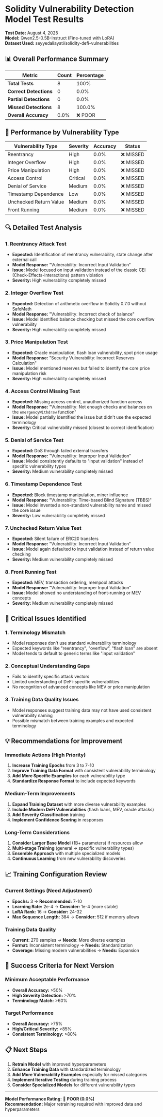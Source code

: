 # Solidity Vulnerability Detection Model Test Results

**Test Date:** August 4, 2025  
**Model:** Qwen2.5-0.5B-Instruct (Fine-tuned with LoRA)  
**Dataset Used:** seyyedaliayati/solidity-defi-vulnerabilities  

## 📊 Overall Performance Summary

| Metric | Count | Percentage |
|--------|-------|------------|
| **Total Tests** | 8 | 100% |
| **Correct Detections** | 0 | 0.0% |
| **Partial Detections** | 0 | 0.0% |
| **Missed Detections** | 8 | 100.0% |
| **Overall Accuracy** | 0.0% | ❌ POOR |

## 🎯 Performance by Vulnerability Type

| Vulnerability Type | Severity | Accuracy | Status |
|-------------------|----------|----------|---------|
| Reentrancy | High | 0.0% | ❌ MISSED |
| Integer Overflow | High | 0.0% | ❌ MISSED |
| Price Manipulation | High | 0.0% | ❌ MISSED |
| Access Control | Critical | 0.0% | ❌ MISSED |
| Denial of Service | Medium | 0.0% | ❌ MISSED |
| Timestamp Dependence | Low | 0.0% | ❌ MISSED |
| Unchecked Return Value | Medium | 0.0% | ❌ MISSED |
| Front Running | Medium | 0.0% | ❌ MISSED |

## 🔍 Detailed Test Analysis

### 1. Reentrancy Attack Test
- **Expected:** Identification of reentrancy vulnerability, state change after external call
- **Model Response:** "Vulnerability: Incorrect Input Validation"
- **Issue:** Model focused on input validation instead of the classic CEI (Check-Effects-Interactions) pattern violation
- **Severity:** High vulnerability completely missed

### 2. Integer Overflow Test
- **Expected:** Detection of arithmetic overflow in Solidity 0.7.0 without SafeMath
- **Model Response:** "Vulnerability: Incorrect check of balance"
- **Issue:** Model identified balance checking but missed the core overflow vulnerability
- **Severity:** High vulnerability completely missed

### 3. Price Manipulation Test
- **Expected:** Oracle manipulation, flash loan vulnerability, spot price usage
- **Model Response:** "Security Vulnerability: Incorrect Reserves Calculation"
- **Issue:** Model mentioned reserves but failed to identify the core price manipulation risk
- **Severity:** High vulnerability completely missed

### 4. Access Control Missing Test
- **Expected:** Missing access control, unauthorized function access
- **Model Response:** "Vulnerability: Not enough checks and balances on the `emergencyWithdraw` function"
- **Issue:** Model partially identified the issue but didn't use the expected terminology
- **Severity:** Critical vulnerability missed (closest to correct identification)

### 5. Denial of Service Test
- **Expected:** DoS through failed external transfers
- **Model Response:** "Vulnerability: Improper Input Validation"
- **Issue:** Model consistently defaults to "input validation" instead of specific vulnerability types
- **Severity:** Medium vulnerability completely missed

### 6. Timestamp Dependence Test
- **Expected:** Block timestamp manipulation, miner influence
- **Model Response:** "Vulnerability: Time-based Blind Signature (TBBS)"
- **Issue:** Model invented a non-standard vulnerability name and missed the core issue
- **Severity:** Low vulnerability completely missed

### 7. Unchecked Return Value Test
- **Expected:** Silent failure of ERC20 transfers
- **Model Response:** "Vulnerability: Incorrect Input Validation"
- **Issue:** Model again defaulted to input validation instead of return value checking
- **Severity:** Medium vulnerability completely missed

### 8. Front Running Test
- **Expected:** MEV, transaction ordering, mempool attacks
- **Model Response:** "Vulnerability: Improper Input Validation"
- **Issue:** Model showed no understanding of front-running or MEV concepts
- **Severity:** Medium vulnerability completely missed

## 🚨 Critical Issues Identified

### 1. **Terminology Mismatch**
- Model responses don't use standard vulnerability terminology
- Expected keywords like "reentrancy", "overflow", "flash loan" are absent
- Model tends to default to generic terms like "input validation"

### 2. **Conceptual Understanding Gaps**
- Fails to identify specific attack vectors
- Limited understanding of DeFi-specific vulnerabilities
- No recognition of advanced concepts like MEV or price manipulation

### 3. **Training Data Quality Issues**
- Model responses suggest training data may not have used consistent vulnerability naming
- Possible mismatch between training examples and expected terminology

## 💡 Recommendations for Improvement

### Immediate Actions (High Priority)
1. **Increase Training Epochs** from 3 to 7-10
2. **Improve Training Data Format** with consistent vulnerability terminology
3. **Add More Specific Examples** for each vulnerability type
4. **Standardize Response Format** to include expected keywords

### Medium-Term Improvements
1. **Expand Training Dataset** with more diverse vulnerability examples
2. **Include Modern DeFi Vulnerabilities** (flash loans, MEV, oracle attacks)
3. **Add Severity Classification** training
4. **Implement Confidence Scoring** in responses

### Long-Term Considerations
1. **Consider Larger Base Model** (1B+ parameters) if resources allow
2. **Multi-stage Training** (general → specific vulnerability types)
3. **Ensemble Approach** with multiple specialized models
4. **Continuous Learning** from new vulnerability discoveries

## 📈 Training Configuration Review

### Current Settings (Need Adjustment)
- **Epochs:** 3 → **Recommended:** 7-10
- **Learning Rate:** 2e-4 → **Consider:** 1e-4 (more stable)
- **LoRA Rank:** 16 → **Consider:** 24-32
- **Max Sequence Length:** 384 → **Consider:** 512 if memory allows

### Training Data Quality
- **Current:** 270 samples → **Needs:** More diverse examples
- **Format:** Inconsistent terminology → **Needs:** Standardization
- **Coverage:** Missing modern vulnerabilities → **Needs:** Expansion

## 🎯 Success Criteria for Next Version

### Minimum Acceptable Performance
- **Overall Accuracy:** >50%
- **High Severity Detection:** >70%
- **Terminology Match:** >60%

### Target Performance
- **Overall Accuracy:** >75%
- **High/Critical Severity:** >85%
- **Consistent Terminology:** >80%

## 📋 Next Steps

1. **Retrain Model** with improved hyperparameters
2. **Enhance Training Data** with standardized terminology
3. **Add More Vulnerability Examples** especially for missed categories
4. **Implement Iterative Testing** during training process
5. **Consider Specialized Models** for different vulnerability types

---

**Model Performance Rating:** 🔴 **POOR (0.0%)**  
**Recommendation:** Major retraining required with improved data and hyperparameters